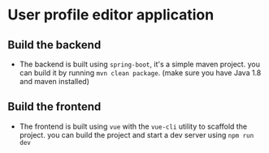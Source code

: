 # User profile editor application

## Build the backend

- The backend is built using `spring-boot`, it's a simple maven project. you can build it by running 
`mvn clean package`. (make sure you have Java 1.8 and maven installed)

## Build the frontend

- The frontend is built using `vue` with the `vue-cli` utility to scaffold the project. you can build the project and start a dev server using `npm run dev`